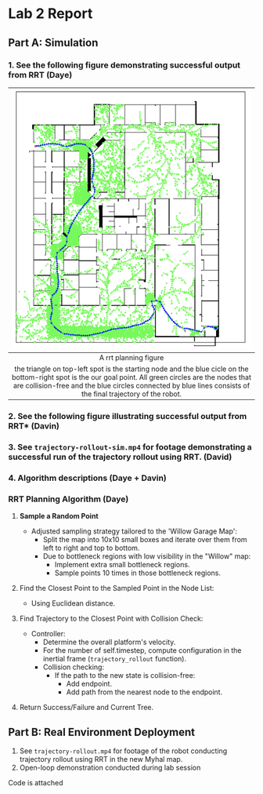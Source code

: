 # Lab 2 Report

## Part A: Simulation

### 1. See the following figure demonstrating successful output from RRT (Daye)

| ![rrt_planning](./results/rrt_planning.png)|
| :--: |
| A rrt planning figure
the triangle on top-left spot is the starting node and the blue cicle on the bottom-right spot is the our goal point. All green circles are the nodes that are collision-free and the blue circles connected by blue lines consists of the final trajectory of the robot. |

### 2. See the following figure illustrating successful output from RRT* (Davin)


### 3. See `trajectory-rollout-sim.mp4` for footage demonstrating a successful run of the trajectory rollout using RRT. (David)

### 4. Algorithm descriptions (Daye + Davin)
### RRT Planning Algorithm (Daye)

1. **Sample a Random Point**
   - Adjusted sampling strategy tailored to the 'Willow Garage Map':
     - Split the map into 10x10 small boxes and iterate over them from left to right and top to bottom.
     - Due to bottleneck regions with low visibility in the "Willow" map:
       - Implement extra small bottleneck regions.
       - Sample points 10 times in those bottleneck regions.

2. Find the Closest Point to the Sampled Point in the Node List:
   - Using Euclidean distance.

3. Find Trajectory to the Closest Point with Collision Check:
   - Controller:
     - Determine the overall platform's velocity.
     - For the number of self.timestep, compute configuration in the inertial frame (`trajectory_rollout` function).
     - Collision checking:
       - If the path to the new state is collision-free:
         - Add endpoint.
         - Add path from the nearest node to the endpoint.

4. Return Success/Failure and Current Tree.




## Part B: Real Environment Deployment

1. See `trajectory-rollout.mp4` for footage of the robot conducting trajectory rollout using RRT in the new Myhal map.
2. Open-loop demonstration conducted during lab session


Code is attached